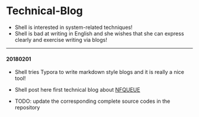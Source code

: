 # Technical-Blog

* Shell is interested in system-related techniques!
* Shell is bad at writing in English and she wishes that she can express clearly and exercise writing via blogs!

----

#### 20180201

* Shell tries Typora to write markdown style blogs and it is really a nice tool! 


* Shell post here first technical blog about [NFQUEUE](NFQUEUE/NFQUEUE.md) 
* TODO: update the corresponding complete source codes in the repository

